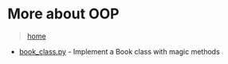 # More about OOP

> [home](../README.md)

- [book_class.py](./book_class.py) - Implement a Book class with magic methods
